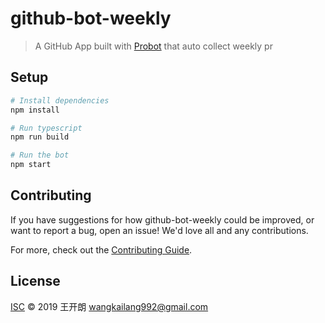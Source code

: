 # github-bot-weekly

> A GitHub App built with [Probot](https://github.com/probot/probot) that auto collect weekly pr

## Setup

```sh
# Install dependencies
npm install

# Run typescript
npm run build

# Run the bot
npm start
```

## Contributing

If you have suggestions for how github-bot-weekly could be improved, or want to report a bug, open an issue! We'd love all and any contributions.

For more, check out the [Contributing Guide](CONTRIBUTING.md).

## License

[ISC](LICENSE) © 2019 王开朗 <wangkailang992@gmail.com>

